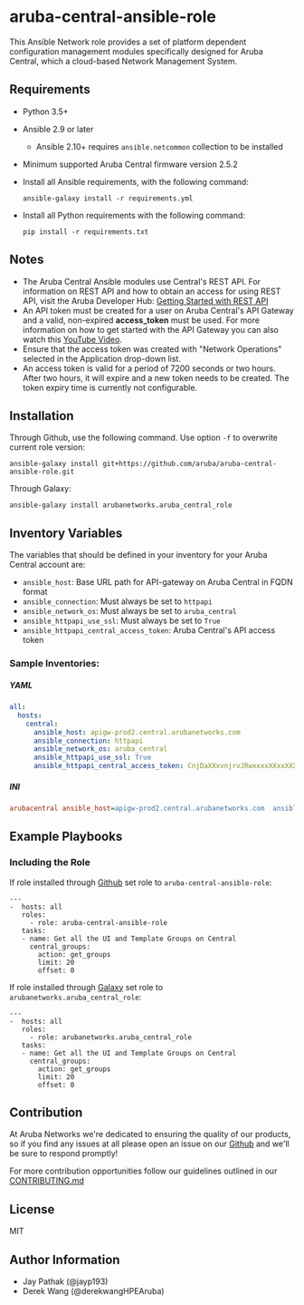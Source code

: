 # aruba-central-ansible-role

This Ansible Network role provides a set of platform dependent configuration management modules specifically designed for Aruba Central, which a cloud-based Network Management System.

## [](https://github.com/aruba/aruba-central-ansible-role#requirements)Requirements

* Python 3.5+
* Ansible 2.9 or later  
  * Ansible 2.10+ requires `ansible.netcommon` collection to be installed
* Minimum supported Aruba Central firmware version 2.5.2

* Install all Ansible requirements, with the following command:
    ```
    ansible-galaxy install -r requirements.yml
    ```
* Install all Python requirements with the following command:
    ```
    pip install -r requirements.txt
    ```

## [](https://github.com/aruba/aruba-central-ansible-role#notes)Notes

- The Aruba Central Ansible modules use Central's REST API. For information on REST API and how to obtain an access for using REST API, visit the Aruba Developer Hub: [Getting Started with REST API](https://developer.arubanetworks.com/aruba-central/docs/getting-started)
- An API token must be created for a user on Aruba Central's API Gateway and a valid, non-expired **access_token** must be used. For more information on how to get started with the API Gateway you can also watch this [YouTube Video](https://www.youtube.com/watch?v=tWEsL7zSOB0).
- Ensure that the access token was created with "Network Operations" selected in the Application drop-down list. 
- An access token is valid for a period of 7200 seconds or two hours. After two hours, it will expire and a new token needs to be created. The token expiry time is currently not configurable.

## [](https://github.com/aruba/aruba-central-ansible-role#installation)Installation

Through Github, use the following command. Use option  `-f`  to overwrite current role version:

```
ansible-galaxy install git+https://github.com/aruba/aruba-central-ansible-role.git
```

Through Galaxy:

```
ansible-galaxy install arubanetworks.aruba_central_role
```

## [](https://github.com/aruba/aos-wlan-ansible-role#inventory-variables)Inventory Variables

The variables that should be defined in your inventory for your Aruba Central account are:

- `ansible_host`: Base URL path for API-gateway on Aruba Central in FQDN format
- `ansible_connection`: Must always be set to  `httpapi`
- `ansible_network_os`: Must always be set to  `aruba_central`
- `ansible_httpapi_use_ssl`: Must always be set to  `True`
- `ansible_httpapi_central_access_token`: Aruba Central's API access token

### [](https://github.com/aruba/aos-wlan-ansible-role#sample-inventories)Sample Inventories:

##### YAML

```YAML
all:
  hosts:
    central:
      ansible_host: apigw-prod2.central.arubanetworks.com
      ansible_connection: httpapi
      ansible_network_os: aruba_central
      ansible_httpapi_use_ssl: True
      ansible_httpapi_central_access_token: CnjDaXXxvnjrvJRwxxxxXXxxXXXXxxxx
```

##### INI

```INI
arubacentral ansible_host=apigw-prod2.central.arubanetworks.com  ansible_connection=httpapi ansible_network_os=aruba_central  ansible_httpapi_use_ssl=True  ansible_httpapi_central_access_token=CnjDaXXxvnjrvJRwxxxxXXxxXXXXxxxx
```

## [](https://github.com/aruba/aruba-central-ansible-role#example-playbook)Example Playbooks

### Including the Role

If role installed through  [Github](https://github.com/aruba/aruba-central-ansible-role)  set role to  `aruba-central-ansible-role`:

    ---
    -  hosts: all
       roles:
         - role: aruba-central-ansible-role
       tasks:
       - name: Get all the UI and Template Groups on Central
         central_groups:
           action: get_groups
           limit: 20
           offset: 0

If role installed through  [Galaxy](https://galaxy.ansible.com/arubanetworks/aruba_central_role)  set role to  `arubanetworks.aruba_central_role`:

    ---
    -  hosts: all
       roles:
         - role: arubanetworks.aruba_central_role
       tasks:
       - name: Get all the UI and Template Groups on Central
         central_groups:
           action: get_groups
           limit: 20
           offset: 0

Contribution
-------

At Aruba Networks we're dedicated to ensuring the quality of our products, so if you find any
issues at all please open an issue on our [Github](https://github.com/aruba/aruba-central-ansible-role) and we'll be sure to respond promptly!

For more contribution opportunities follow our guidelines outlined in our [CONTRIBUTING.md](https://github.hpe.com/switchautomation/aruba-central-ansible-role/blob/master/CONTRIBUTING.md)

License
-------

MIT

Author Information
------------------

- Jay Pathak (@jayp193)
- Derek Wang (@derekwangHPEAruba)
